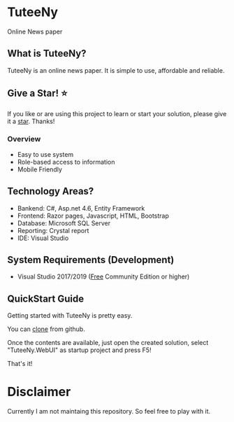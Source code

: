 # TuteeNy
Online News paper

## What is TuteeNy?
TuteeNy is an online news paper. It is simple to use, affordable and reliable. 

## Give a Star! :star:
If you like or are using this project to learn or start your solution, please give it a [star](https://github.com/devopshasan/TuteeNy). Thanks!

### Overview
* Easy to use system
* Role-based access to information
* Mobile Friendly

## Technology Areas?
* Bankend: C#, Asp.net 4.6, Entity Framework
* Frontend: Razor pages, Javascript, HTML, Bootstrap
* Database: Microsoft SQL Server
* Reporting: Crystal report
* IDE: Visual Studio 

## System Requirements (Development)
* Visual Studio 2017/2019 ([Free](https://visualstudio.microsoft.com/vs/community/) Community Edition or higher)

## QuickStart Guide
Getting started with TuteeNy is pretty easy. 

You can [clone](https://github.com/devopshasan/TuteeNy) from github.

Once the contents are available, just open the created solution, select "TuteeNy.WebUI" as startup project and press F5!

That's it!

# Disclaimer
Currently I am not maintaing this repository. So feel free to play with it. 

